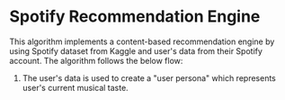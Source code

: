# Spotify Recommendation Engine

This algorithm implements a content-based recommendation engine by using Spotify dataset from Kaggle and user's data from their Spotify account. The algorithm follows the below flow: 

1. The user's data is used to create a "user persona" which represents user's current musical taste. 
